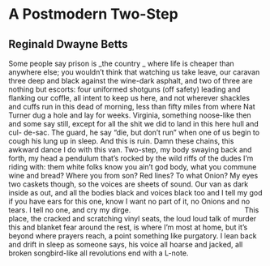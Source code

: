 # A Postmodern Two-Step
## Reginald Dwayne Betts
Some people say prison is _the country
_
where life is cheaper than anywhere else;
you wouldn’t think that watching us take leave,
our caravan three deep and black against
the wine-dark asphalt, and two of three
are nothing but escorts: four uniformed
shotguns (off safety) leading and flanking
our coffle, all intent to keep us here,
and not wherever shackles and cuffs run
in this dead of morning, less than fifty miles
from where Nat Turner dug a hole and lay
for weeks. Virginia, something noose-like then
and some say still, except for all the shit
we did to land in this here hull and cul-
de-sac. The guard, he say “die, but don’t run”
when one of us begin to cough his lung
up in sleep. And this is ruin. Damn these chains,
this awkward dance I do with this van. Two-step,
my body swaying back and forth, my head
a pendulum that’s rocked by the wild riffs
of the dudes I’m riding with: them white folks know
you ain’t god body, what you commune wine
and bread? Where you from son? Red lines?
To what Onion? My eyes two caskets though,
so the voices are sheets of sound. Our van as dark
inside as out, and all the bodies black
and voices black too and I tell my god
if you have ears for this one, know I want
no part of it, no Onions and no tears.
I tell no one, and cry my dirge.
                                                        This place,
the cracked and scratching vinyl seats, the loud
loud talk of murder this and blanket fear
around the rest, is where I’m most at home,
but it’s beyond where prayers reach, a point
something like purgatory. I lean back
and drift in sleep as someone says, his voice
all hoarse and jacked, all broken songbird-like
all revolutions end with a L-note.